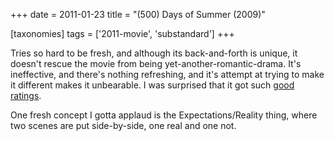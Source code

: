 +++
date = 2011-01-23
title = "(500) Days of Summer (2009)"

[taxonomies]
tags = ['2011-movie', 'substandard']
+++

Tries so hard to be fresh, and although its back-and-forth is unique, it
doesn\'t rescue the movie from being yet-another-romantic-drama. It\'s
ineffective, and there\'s nothing refreshing, and it\'s attempt at
trying to make it different makes it unbearable. I was surprised that it
got such [good ratings].

One fresh concept I gotta applaud is the Expectations/Reality thing,
where two scenes are put side-by-side, one real and one not.

  [good ratings]: http://en.wikipedia.org/wiki/(500)_Days_of_Summer#Critical_reception
